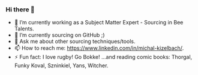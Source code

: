 ### Hi there 👋

- 🔭 I’m currently working as a Subject Matter Expert - Sourcing in Bee Talents.
- 🌱 I’m currently sourcing on GitHub ;)
- 💬 Ask me about other sourcing techniques/tools.
- 📫 How to reach me: https://www.linkedin.com/in/michal-kizelbach/.
- ⚡ Fun fact: I love rugby! Go Bokke! ...and reading comic books: Thorgal, Funky Koval, Szninkiel, Yans, Witcher.
